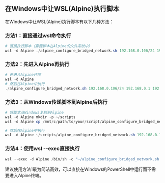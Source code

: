 ## 在Windows中让WSL(Alpine)执行脚本

在Windows中让WSL(Alpine)执行脚本有以下几种方法：

### 方法1：直接通过wsl命令执行
```powershell
# 直接执行脚本（需要脚本在Alpine的文件系统中）
wsl -d Alpine ./alpine_configure_bridged_network.sh 192.168.0.106/24 192.168.0.1 192.168.0.1
```

### 方法2：先进入Alpine再执行
```powershell
# 先进入Alpine环境
wsl -d Alpine
# 然后在Alpine中执行
./alpine_configure_bridged_network.sh 192.168.0.106/24 192.168.0.1 192.168.0.1
```

### 方法3：从Windows传递脚本到Alpine后执行
```powershell
# 将脚本从Windows复制到Alpine
wsl -d Alpine mkdir -p ~/scripts
wsl -d Alpine cp /mnt/c/path/to/your/script/alpine_configure_bridged_network.sh ~/scripts/

# 然后在Alpine中执行
wsl -d Alpine ~/scripts/alpine_configure_bridged_network.sh 192.168.0.106/24 192.168.0.1 192.168.0.1
```

### 方法4：使用wsl --exec直接执行
```powershell
wsl --exec -d Alpine /bin/sh -c "~/alpine_configure_bridged_network.sh 192.168.0.106/24 192.168.0.1 192.168.0.1"
```

建议使用方法1最为简洁高效，可以直接在Windows的PowerShell中运行而不需要进入Alpine终端。